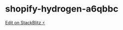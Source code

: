 # shopify-hydrogen-a6qbbc

[Edit on StackBlitz ⚡️](https://stackblitz.com/edit/shopify-hydrogen-a6qbbc)